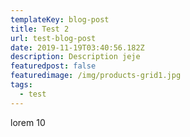 ```yaml
---
templateKey: blog-post
title: Test 2
url: test-blog-post
date: 2019-11-19T03:40:56.182Z
description: Description jeje
featuredpost: false
featuredimage: /img/products-grid1.jpg
tags:
  - test
---
```

lorem 10
